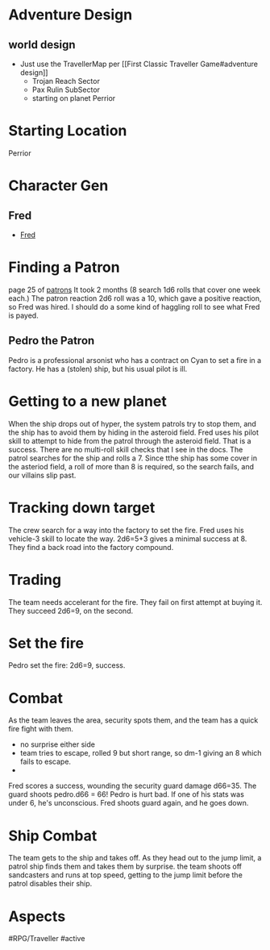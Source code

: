 # Adventure Design
## world design
* Just use the TravellerMap per [[First Classic Traveller Game#adventure design]] 
	* Trojan Reach Sector
	* Pax Rulin SubSector
	* starting on planet Perrior
# Starting Location
Perrior
# Character Gen
## Fred
* [Fred](<file:///home/curtis/Desktop/RPG/Traveller/character sheets/fred.pdf>)
# Finding a Patron
page 25 of [patrons](file:///home/curtis/Desktop/RPG/Traveller/Books/ClassicTravellerLBB_3.pdf)
It took 2 months (8 search 1d6 rolls that cover one week each.)
The patron reaction 2d6 roll was a 10, which gave a positive reaction, so Fred was hired.  I should do a some kind of haggling roll to see what Fred is payed.
## Pedro the Patron
Pedro is a professional arsonist who has a contract on Cyan to set a fire in a factory.  He has a (stolen) ship, but his usual pilot is ill.
# Getting to a new planet
When the ship drops out of hyper,  the system patrols try to stop them, and the ship has to avoid them by hiding in the asteroid field. Fred uses his pilot skill to attempt to hide from  the patrol through the asteroid field.  That is a success.  There are no multi-roll skill checks that I see in the docs.  The patrol searches for the ship and rolls a 7.  Since tthe ship has some cover in the asteriod field, a roll of more than 8 is required, so the search fails, and our villains slip past.

# Tracking down target
The crew search for a way into the factory to set the fire.  Fred uses his vehicle-3 skill to locate the way. 2d6=5+3 gives a minimal success at 8.  They find a back road into the factory compound.

# Trading
The team needs accelerant for the fire.  They fail on first attempt at buying it.  They succeed 2d6=9, on the second.

# Set the fire
Pedro set the fire: 2d6=9, success.

# Combat
As the team leaves the area, security spots them, and the team has a quick fire fight with them.
* no surprise either side
* team tries to escape, rolled 9 but short range, so dm-1 giving an 8 which fails to escape.
* 
Fred scores a success, wounding the security guard damage d66=35.  The guard shoots pedro.d66 = 66! Pedro is hurt bad.  If one of his stats was under 6, he's unconscious.
Fred shoots guard again, and he goes down.

# Ship Combat
The team gets to the ship and takes off.  As they head out to the jump limit, a patrol ship finds them and takes them by surprise.
the team shoots off sandcasters and runs at top speed, getting to the jump limit before the patrol disables their ship.

# Aspects
#RPG/Traveller
#active
